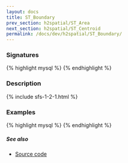 ```yaml
---
layout: docs
title: ST_Boundary
prev_section: h2spatial/ST_Area
next_section: h2spatial/ST_Centroid
permalink: /docs/dev/h2spatial/ST_Boundary/
---
```


### Signatures

{% highlight mysql %}
{% endhighlight %}

### Description



{% include sfs-1-2-1.html %}

### Examples

{% highlight mysql %}
{% endhighlight %}

##### See also

* [Source code](https://github.com/irstv/H2GIS/blob/master/h2spatial/src/main/java/org/h2gis/h2spatial/internal/function/spatial/properties/ST_Boundary.java)
